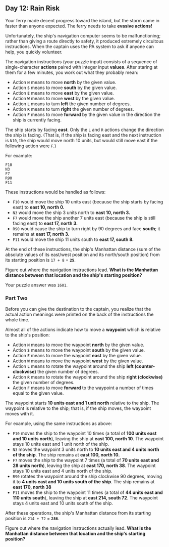 ## Day 12: Rain Risk

Your ferry made decent progress toward the island, but the storm came in faster than anyone expected. The ferry needs to take **evasive actions!**

Unfortunately, the ship's navigation computer seems to be malfunctioning; rather than giving a route directly to safety, it produced extremely circuitous instructions. When the captain uses the PA system to ask if anyone can help, you quickly volunteer.

The navigation instructions (your puzzle input) consists of a sequence of single-character **actions** paired with integer input **values**. After staring at them for a few minutes, you work out what they probably mean:

 - Action **`N`** means to move **north** by the given value.
 - Action **`S`** means to move **south** by the given value.
 - Action **`E`** means to move **east** by the given value.
 - Action **`W`** means to move **west** by the given value.
 - Action **`L`** means to turn **left** the given number of degrees.
 - Action **`R`** means to turn **right** the given number of degrees.
 - Action **`F`** means to move **forward** by the given value in the direction the ship is currently facing.

The ship starts by facing **east**. Only the `L` and `R` actions change the direction the ship is facing. (That is, if the ship is facing east and the next instruction is `N10`, the ship would move north 10 units, but would still move east if the following action were `F`.)

For example:

```
F10
N3
F7
R90
F11
```

These instructions would be handled as follows:

 - `F10` would move the ship 10 units east (because the ship starts by facing east) to **east 10, north 0.**
 - `N3` would move the ship 3 units north to **east 10, north 3.**
 - `F7` would move the ship another 7 units east (because the ship is still facing east) to **east 17, north 3.**
 - `R90` would cause the ship to turn right by 90 degrees and face **south**; it remains at **east 17, north 3.**
 - `F11` would move the ship 11 units south to **east 17, south 8.**

At the end of these instructions, the ship's Manhattan distance (sum of the absolute values of its east/west position and its north/south position) from its starting position is ``17 + 8`` = **`25`**.

Figure out where the navigation instructions lead. **What is the Manhattan distance between that location and the ship's starting position?**

Your puzzle answer was `1601`.

### Part Two

Before you can give the destination to the captain, you realize that the actual action meanings were printed on the back of the instructions the whole time.

Almost all of the actions indicate how to move a **waypoint** which is relative to the ship's position:

 - Action **`N`** means to move the waypoint **north** by the given value.
 - Action **`S`** means to move the waypoint **south** by the given value.
 - Action **`E`** means to move the waypoint **east** by the given value.
 - Action **`W`** means to move the waypoint **west** by the given value.
 - Action **`L`** means to rotate the waypoint around the ship **left (counter-clockwise)** the given number of degrees.
 - Action **`R`** means to rotate the waypoint around the ship **right (clockwise)** the given number of degrees.
 - Action **`F`** means to move **forward** to the waypoint a number of times equal to the given value.

The waypoint starts **10 units east and 1 unit north** relative to the ship. The waypoint is relative to the ship; that is, if the ship moves, the waypoint moves with it.

For example, using the same instructions as above:

 - `F10` moves the ship to the waypoint 10 times (a total of **100 units east and 10 units north**), leaving the ship at **east 100, north 10**. The waypoint stays 10 units east and 1 unit north of the ship.
 - `N3` moves the waypoint 3 units north to **10 units east and 4 units north of the ship**. The ship remains at **east 100, north 10.**
 - `F7` moves the ship to the waypoint 7 times (a total of **70 units east and 28 units north**), leaving the ship at **east 170, north 38**. The waypoint stays 10 units east and 4 units north of the ship.
 - `R90` rotates the waypoint around the ship clockwise 90 degrees, moving it to **4 units east and 10 units south of the ship**. The ship remains at **east 170, north 38**
 - `F11` moves the ship to the waypoint 11 times (a total of **44 units east and 110 units south**), leaving the ship at **east 214, south 72**. The waypoint stays 4 units east and 10 units south of the ship.

After these operations, the ship's Manhattan distance from its starting position is `214 + 72` = **`286`**.

Figure out where the navigation instructions actually lead. **What is the Manhattan distance between that location and the ship's starting position?**

